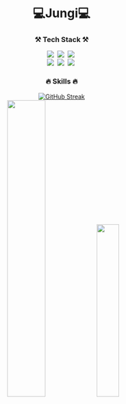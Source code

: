   <div align="center">
    <h1 align="center">💻Jungi💻</h1>
  </div>
<h3 align="center">⚒️ Tech Stack ⚒️</h3>
<p align="center">
  <img src="https://img.shields.io/badge/Python-3766AB?style=flat-square&logo=Python&logoColor=white"/></a>&nbsp 
  <img src="https://img.shields.io/badge/Typescript-3178C6?style=flat-square&logo=Typescript&logoColor=white"/></a>&nbsp 
  <img src="https://img.shields.io/badge/Node.js-339933?style=flat-square&logo=Node.js&logoColor=white"/></a>&nbsp 
  <br>
  <img src="https://img.shields.io/badge/Docker-2496ED?style=flat-square&logo=Docker&logoColor=white"/></a>&nbsp 
  <img src="https://img.shields.io/badge/Nginx-009639?style=flat-square&logo=Nginx&logoColor=white"/></a>&nbsp 
  <img src="https://img.shields.io/badge/Figma-F24E1E?style=flat-square&logo=Figma&logoColor=white"/></a>&nbsp 
</p>
<h3 align="center">🔥 Skills 🔥</h3>
<div align="center">
<a href="https://git.io/streak-stats"><img src="https://streak-stats.demolab.com?user=noob3er&theme=tokyonight" alt="GitHub Streak" /></a>
</div>
<div align="center"> <img src="https://github-readme-stats.vercel.app/api?username=noob3er&show_icons=true&theme=tokyonight" width="42%"  />
</a>  <img src="https://github-readme-stats.vercel.app/api/top-langs/?username=noob3er&exclude_repo=dkssud8150.github.io&layout=compact&theme=tokyonight" width="32%" />
</div>
